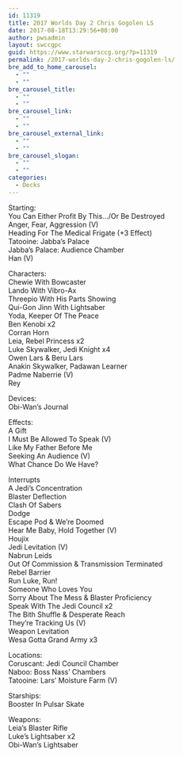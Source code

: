 ```yaml
---
id: 11319
title: 2017 Worlds Day 2 Chris Gogolen LS
date: 2017-08-18T13:29:56+00:00
author: pwsadmin
layout: swccgpc
guid: https://www.starwarsccg.org/?p=11319
permalink: /2017-worlds-day-2-chris-gogolen-ls/
bre_add_to_home_carousel:
  - ""
  - ""
bre_carousel_title:
  - ""
  - ""
bre_carousel_link:
  - ""
  - ""
bre_carousel_external_link:
  - ""
  - ""
bre_carousel_slogan:
  - ""
  - ""
categories:
  - Decks
---
```

Starting:  
You Can Either Profit By This&#8230;/Or Be Destroyed  
Anger, Fear, Aggression (V)  
Heading For The Medical Frigate (+3 Effect)  
Tatooine: Jabba&#8217;s Palace  
Jabba&#8217;s Palace: Audience Chamber  
Han (V)

Characters:  
Chewie With Bowcaster  
Lando With Vibro-Ax  
Threepio With His Parts Showing  
Qui-Gon Jinn With Lightsaber  
Yoda, Keeper Of The Peace  
Ben Kenobi x2  
Corran Horn  
Leia, Rebel Princess x2  
Luke Skywalker, Jedi Knight x4  
Owen Lars & Beru Lars  
Anakin Skywalker, Padawan Learner  
Padme Naberrie (V)  
Rey

Devices:  
Obi-Wan&#8217;s Journal

Effects:  
A Gift  
I Must Be Allowed To Speak (V)  
Like My Father Before Me  
Seeking An Audience (V)  
What Chance Do We Have?

Interrupts  
A Jedi&#8217;s Concentration  
Blaster Deflection  
Clash Of Sabers  
Dodge  
Escape Pod & We&#8217;re Doomed  
Hear Me Baby, Hold Together (V)  
Houjix  
Jedi Levitation (V)  
Nabrun Leids  
Out Of Commission & Transmission Terminated  
Rebel Barrier  
Run Luke, Run!  
Someone Who Loves You  
Sorry About The Mess & Blaster Proficiency  
Speak With The Jedi Council x2  
The Bith Shuffle & Desperate Reach  
They&#8217;re Tracking Us (V)  
Weapon Levitation  
Wesa Gotta Grand Army x3

Locations:  
Coruscant: Jedi Council Chamber  
Naboo: Boss Nass&#8217; Chambers  
Tatooine: Lars&#8217; Moisture Farm (V)

Starships:  
Booster In Pulsar Skate

Weapons:  
Leia&#8217;s Blaster Rifle  
Luke&#8217;s Lightsaber x2  
Obi-Wan&#8217;s Lightsaber